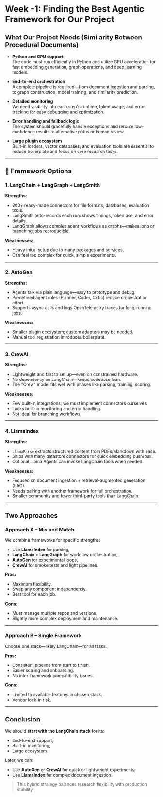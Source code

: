 # Week -1: Finding the Best Agentic Framework for Our Project

## What Our Project Needs (Similarity Between Procedural Documents)

- **Python and GPU support**  
  The code must run efficiently in Python and utilize GPU acceleration for fast embedding generation, graph operations, and deep learning models.

- **End-to-end orchestration**  
  A complete pipeline is required—from document ingestion and parsing, to graph construction, model training, and similarity prediction.

- **Detailed monitoring**  
  We need visibility into each step's runtime, token usage, and error tracking for easy debugging and optimization.

- **Error handling and fallback logic**  
  The system should gracefully handle exceptions and reroute low-confidence results to alternative paths or human review.

- **Large plugin ecosystem**  
  Built-in loaders, vector databases, and evaluation tools are essential to reduce boilerplate and focus on core research tasks.

---

## 🔧 Framework Options

### 1. LangChain + LangGraph + LangSmith

**Strengths:**
- 200+ ready-made connectors for file formats, databases, evaluation tools.
- LangSmith auto-records each run: shows timings, token use, and error details.
- LangGraph allows complex agent workflows as graphs—makes long or branching jobs reproducible.

**Weaknesses:**
- Heavy initial setup due to many packages and services.
- Can feel too complex for quick, simple experiments.

---

### 2. AutoGen

**Strengths:**
- Agents talk via plain language—easy to prototype and debug.
- Predefined agent roles (Planner, Coder, Critic) reduce orchestration effort.
- Supports async calls and logs OpenTelemetry traces for long-running jobs.

**Weaknesses:**
- Smaller plugin ecosystem; custom adapters may be needed.
- Manual tool registration introduces boilerplate.

---

### 3. CrewAI

**Strengths:**
- Lightweight and fast to set up—even on constrained hardware.
- No dependency on LangChain—keeps codebase lean.
- The "Crew" model fits well with phases like parsing, training, scoring.

**Weaknesses:**
- Few built-in integrations; we must implement connectors ourselves.
- Lacks built-in monitoring and error handling.
- Not ideal for branching workflows.

---

### 4. LlamaIndex

**Strengths:**
- `LlamaParse` extracts structured content from PDFs/Markdown with ease.
- Ships with many datastore connectors for quick embedding push/pull.
- Optional Llama Agents can invoke LangChain tools when needed.

**Weaknesses:**
- Focused on document ingestion + retrieval-augmented generation (RAG).
- Needs pairing with another framework for full orchestration.
- Smaller community and fewer third-party tools than LangChain.

---

## Two Approaches

### **Approach A – Mix and Match**

We combine frameworks for specific strengths:
- Use **LlamaIndex** for parsing,
- **LangChain + LangGraph** for workflow orchestration,
- **AutoGen** for experimental loops,
- **CrewAI** for smoke tests and light pipelines.

**Pros:**
- Maximum flexibility.
- Swap any component independently.
- Best tool for each job.

**Cons:**
- Must manage multiple repos and versions.
- Slightly more complex deployment and maintenance.

---

### **Approach B – Single Framework**

Choose one stack—likely LangChain—for all tasks.

**Pros:**
- Consistent pipeline from start to finish.
- Easier scaling and onboarding.
- No inter-framework compatibility issues.

**Cons:**
- Limited to available features in chosen stack.
- Vendor lock-in risk.

---

## Conclusion

We should **start with the LangChain stack** for its:
- End-to-end support,
- Built-in monitoring,
- Large ecosystem.

Later, we can:
- Use **AutoGen** or **CrewAI** for quick or lightweight experiments,
- Use **LlamaIndex** for complex document ingestion.

> This hybrid strategy balances research flexibility with production stability.
